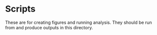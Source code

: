 # Scripts

These are for creating figures and running analysis. They should be run from
and produce outputs in this directory.
